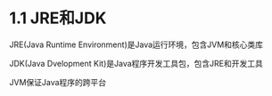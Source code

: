 # 1.1 JRE和JDK

JRE(Java Runtime Environment)是Java运行环境，包含JVM和核心类库&#x20;

JDK(Java Dvelopment Kit)是Java程序开发工具包，包含JRE和开发工具

&#x20;JVM保证Java程序的跨平台
